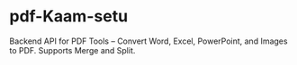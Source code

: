 # pdf-Kaam-setu
Backend API for PDF Tools – Convert Word, Excel, PowerPoint, and Images to PDF. Supports Merge and Split.
